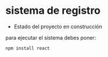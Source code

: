 <h1> sistema de registro</h1>

- Estado del proyecto en construcción

para ejecutar el sistema debes poner:

```npm install react```
